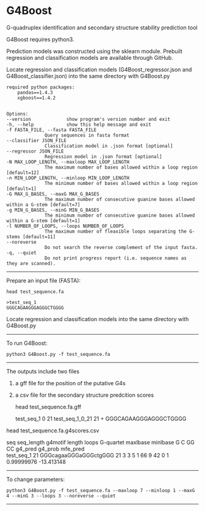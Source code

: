 # G4Boost
G-quadruplex identification and secondary structure stability prediction tool 

G4Boost requires python3.

Prediction models was constructed using the sklearn module. Prebuilt regression and classification models are available through GitHub.

Locate regression and classification models (G4Boost_regressor.json and G4Boost_classifier.json) into the same directory with G4Boost.py



	required python packages:
		pandas==1.4.3
		xgboost==1.4.2


	Options:
	--version             show program's version number and exit  
	-h, --help            show this help message and exit
	-f FASTA_FILE, --fasta FASTA_FILE
			      Query sequences in fasta format
	--classifier JSON_FILE
			      Classification model in .json format [optional]
	--regressor JSON_FILE
			      Regression model in .json format [optional]
	-N MAX_LOOP_LENGTH, --maxloop MAX_LOOP_LENGTH
			      The maximum number of bases allowed within a loop region [default=12]
	-n MIN_LOOP_LENGTH, --minloop MIN_LOOP_LENGTH
			      The minimum number of bases allowed within a loop region [default=1]
	-G MAX_G_BASES, --maxG MAX_G_BASES
			      The maximum number of consecutive guanine bases allowed within a G-stem [default=7]
	-g MIN_G_BASES, --minG MIN_G_BASES
			      The minimum number of consecutive guanine bases allowed within a G-stem [default=1]
	-l NUMBER_OF_LOOPS, --loops NUMBER_OF_LOOPS
			      The maximum number of fleaxible loops separating the G-stems [default=11]
	--noreverse
			      Do not search the reverse complement of the input fasta.
	-q, --quiet
			      Do not print progress report (i.e. sequence names as they are scanned).



--------------------
Prepare an input file (FASTA):

	head test_sequence.fa

	>test_seq_1
	GGGCAGAAGGGAGGGCTGGGG


Locate regression and classification models into the same directory with G4Boost.py


--------------------
To run G4Boost:

	python3 G4Boost.py -f test_sequence.fa


--------------------
The outputs include two files
1) a gff file for the position of the putative G4s
2) a csv file for the secondary structure predcition scores

	head test_sequence.fa.gff
	
	test_seq_1	0	21	test_seq_1_0_21	21	+	GGGCAGAAGGGAGGGCTGGGG
  
  head test_sequence.fa.g4scores.csv
  
  seq	seq_length	g4motif	length	loops	G-quartet	maxlbase	minlbase	G	C	GG	CC	g4_pred	g4_prob	mfe_pred  
  test_seq_1	21	GGGcagaaGGGaGGGctgGGG	21	3	3	5	1	66	9	42	0	1	0.99999976	-13.413148
 
--------------------
To change parameters:

	python3 G4Boost.py -f test_sequence.fa --maxloop 7 --minloop 1 --maxG 4 --minG 3 --loops 3 --noreverse --quiet


--------------------
